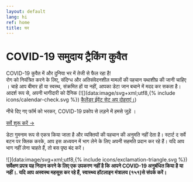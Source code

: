 ```yaml
---
layout: default
lang: hi
ref: home
title: घर
---
```

# COVID-19 समुदाय ट्रैकिंग कुवैत

COVID-19 कुवैत में और दुनिया भर में तेजी से फैल रहा है!  
रोग को नियंत्रित करने के लिए, संदिग्ध और अतिसंवेदनशील मामलों की पहचान यथाशीघ्र की जानी चाहिए ।
चाहे आप बीमार हों या स्वस्थ, संक्रमित हों या नहीं, आपका डेटा जान बचाने में मदद कर
सकता है। आदर्श रूप से, अपनी भागीदारी को दैनिक
(![](data:image/svg+xml;utf8,{% include icons/calendar-check.svg %}) [कैलेंडर ईवेंट सेट अप दोहराएं।](/TrackCOVIDKW.ics))

नीचे दिए गए फॉर्म को भरकर, COVID-19 प्रकोप से लड़ने में हमसे जुड़ें ।

<a
href="https://survey123.arcgis.com/share/3c5158cd793d4cc7a80d8d3fb3446b07?lang=hi"
class="btn"> सर्वे शुरू करें →</a>

डेटा गुमनाम रूप से एकत्र किया जाता है और व्यक्तियों की पहचान की अनुमति नहीं देता
है। स्टार्ट द सर्वे बटन पर क्लिक करके, आप इस अध्ययन में भाग लेने के लिए अपनी सहमति
प्रदान कर रहे हैं। यदि आप भाग नहीं लेना चाहते हैं, तो बस पृष्ठ बंद करें।

![](data:image/svg+xml;utf8,{% include icons/exclamation-triangle.svg
 %}) **सर्वेक्षण प्रपत्र यह निदान करने के लिए एक उपकरण नहीं है कि आपने COVID-19 अनुबंधित किया है या नहीं।. यदि आप अस्वस्थ महसूस कर रहे हैं,  स्वास्थ्य हॉटलाइन मंत्रालय (१५१)से संपर्क करें।**

